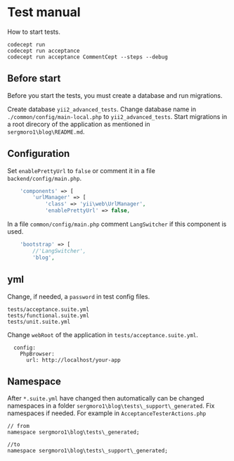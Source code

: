 Test manual
===========

How to start tests.

```
codecept run
codecept run acceptance
codecept run acceptance CommentCept --steps --debug
```

Before start
------------

Before you start the tests, you must create a database and run migrations.

Create database `yii2_advanced_tests`.
Change database name in `./common/config/main-local.php` to `yii2_advanced_tests`.
Start migrations in a root direcory of the application as mentioned in `sergmoro1\blog\README.md`.

Configuration
-------------

Set `enablePrettyUrl` to `false` or comment it in a file `backend/config/main.php`.

```php
    'components' => [
        'urlManager' => [
            'class' => 'yii\web\UrlManager',
            'enablePrettyUrl' => false,
```

In a file `common/config/main.php` comment `LangSwitcher` if this component is used.

```php
    'bootstrap' => [
        //'LangSwitcher',
        'blog',
```

yml
---

Change, if needed, a `password` in test config files. 

```
tests/acceptance.suite.yml
tests/functional.suite.yml
tests/unit.suite.yml
```

Change `webRoot` of the application in `tests/acceptance.suite.yml`.

```
  config:
    PhpBrowser:
      url: http://localhost/your-app
```

Namespace
---------

After `*.suite.yml` have changed then automatically can be changed namespaces in a folder 
`sergmoro1\blog\tests\_support\_generated`. Fix namespaces if needed.
For example in `AcceptanceTesterActions.php`

```
// from
namespace sergmoro1\blog\tests\_generated;

//to
namespace sergmoro1\blog\tests\_support\_generated;
```
